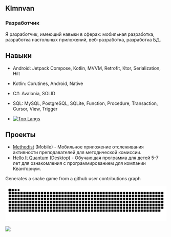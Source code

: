 ## Klmnvan  

### Разработчик 

Я разработчик, имеющий навыки в сферах: мобильная разработка, разработка настольных приложений, веб-разработка, разработка БД.  

## Навыки

- Android: Jetpack Compose, Kotlin, MVVM, Retrofit, Ktor, Serialization, Hilt 
- Kotlin: Corutines, Android, Native
- C#: Avalonia, SOLID
- SQL: MySQL, PostgreSQL, SQLite, Function, Procedure, Transaction, Cursor, View, Trigger

- [![Top Langs](https://github-readme-stats.vercel.app/api/top-langs/?username=klmnvan)](https://github.com/anuraghazra/github-readme-stats)

## Проекты  

- [Methodist](https://github.com/klmnvan/methodist-app) (Mobile) - Мобильное приложение oтслеживания активности преподавателей для методической комиссии.  
- [Hello It Quantum](https://github.com/klmnvan/hello-it-quantum) (Desktop) - Обучающая программа для детей 5-7 лет для ознакомления с программированием для компании Кванториум.  

Generates a snake game from a github user contributions graph

<picture>
  <source
    media="(prefers-color-scheme: dark)"
    srcset="https://raw.githubusercontent.com/platane/snk/output/github-contribution-grid-snake-dark.svg"
  />
  <source
    media="(prefers-color-scheme: light)"
    srcset="https://raw.githubusercontent.com/platane/snk/output/github-contribution-grid-snake.svg"
  />
  <img
    alt="github contribution grid snake animation"
    src="https://raw.githubusercontent.com/platane/snk/output/github-contribution-grid-snake.svg"
  />
</picture>  

![](https://raw.githubusercontent.com/klmnvan/klmnvan/output/github-contribution-grid-snake.svg)  
